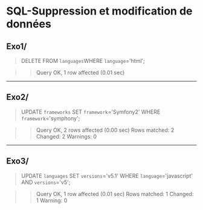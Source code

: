 # SQL-Suppression et modification de données


## Exo1/

> DELETE FROM `languages`WHERE `language`='html';

>> Query OK, 1 row affected (0.01 sec)

****

## Exo2/

> UPDATE `frameworks` SET `framework`='Symfony2' WHERE `framework`='symphony';

>> Query OK, 2 rows affected (0.00 sec)
>> Rows matched: 2  Changed: 2  Warnings: 0

****

## Exo3/

> UPDATE `languages` SET `versions`='v5.1' WHERE `language`='javascript' AND `versions`='v5';

>> Query OK, 1 row affected (0.01 sec)
>> Rows matched: 1 Changed: 1 Warning: 0
